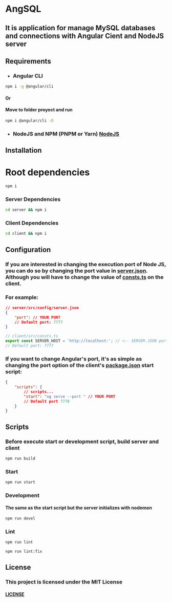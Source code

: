 # AngSQL

## It is application for manage MySQL databases and connections with Angular Cient and NodeJS server

## Requirements

* ### Angular CLI

```bash
npm i -g @angular/cli
```
#### Or

#### Move to folder proyect and run
```bash
npm i @angular/cli -D
```

* ### NodeJS and NPM (PNPM or Yarn) [NodeJS](https://nodejs.org/en)

## Installation

# Root dependencies
```bash
npm i
```

### Server Dependencies
```bash
cd server && npm i
```

### Client Dependencies
```bash
cd client && npm i
```

## Configuration

### If you are interested in changing the execution port of Node JS, you can do so by changing the port value in [server.json](./src/config/server.json). Although you will have to change the value of [consts.ts](../client/src/consts.ts) on the client.

### For example:
```json
// server/src/config/server.json
{
    "port": // YOUR PORT
    // Default port: 7777
}
```
```ts
// client/src/consts.ts
export const SERVER_HOST = 'http://localhost:'; // <-- SERVER.JSON port
// Default port: 7777
```

### If you want to change Angular's port, it's as simple as changing the port option of the client's [package.json](./client/package.json) start script:
```json
{
    "scripts": {
        // scripts...
        "start": "ng serve --port " // YOUR PORT
        // Default port 7778
    }
}
```

## Scripts

### Before execute start or development script, build server and client
```bash
npm run build
```

### Start
```bash
npm run start
```

### Development
#### The same as the start script but the server initializes with nodemon
```bash
npm run devel
```

### Lint
```bash
npm run lint
```
```bash
npm run lint:fix
```

## License
### This project is licensed under the MIT License
#### [LICENSE](./LICENSE)